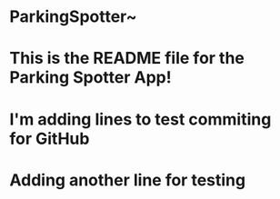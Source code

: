 # ParkingSpotter~
# This is the README file for the Parking Spotter App!
# I'm adding lines to test commiting for GitHub
# Adding another line for testing